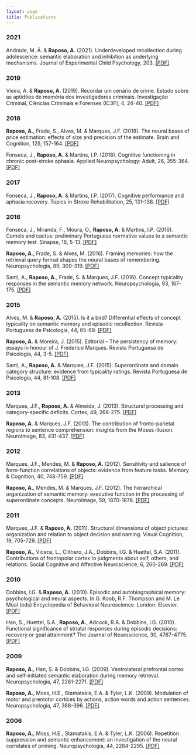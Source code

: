 ```yaml
---
layout: page
title: Publications
---
```


### 2021

Andrade, M. Â. & **Raposo, A.** (2021). Underdeveloped recollection during adolescence: semantic elaboration and inhibition as underlying mechanisms. Journal of Experimental Child Psychology, 203. [[PDF]](/public/Andrade_Raposo_21_adolescents.pdf)

### 2019

Vieira, A. & **Raposo, A.** (2019). Recordar um cenário de crime. Estudo sobre as aptidões de memória dos investigadores criminais. Investigação Criminal, Ciências Criminais e Forenses (IC3F), 4, 24-40. [[PDF]](/public/Vieira_Raposo_19_crime.pdf)

### 2018

**Raposo, A.**, Frade, S., Alves, M. & Marques, J.F. (2018). The neural bases of price estimation: effects of size and precision of the estimate. Brain and Cognition, 125, 157-164. [[PDF]](/public/Raposo_etal_18_prices.pdf)

Fonseca, J., **Raposo, A.** & Martins, I.P. (2018). Cognitive functioning in chronic post-stroke aphasia. Applied Neuropsychology: Adult, 26, 355-364. [[PDF]](/public/Fonseca_etal_18_chronic_aphasia.pdf)

### 2017

Fonseca, J., **Raposo, A.** & Martins, I.P. (2017). Cognitive performance and aphasia recovery. Topics in Stroke Rehabilitation, 25, 131-136. [[PDF]](/public/Fonseca_etal_17_aphasia_recovery.pdf)

### 2016

Fonseca, J., Miranda, F., Moura, O., **Raposo, A.** & Martins, I.P. (2016). Camels and cactus: preliminary Portuguese normative values to a semantic memory test. Sinapse, 16, 5-13. [[PDF]](/public/Fonseca_etal_16_Camel_Cactus.pdf)

**Raposo, A.**, Frade, S. & Alves, M. (2016). Framing memories: how the retrieval query format shapes the neural bases of remembering. Neuropsychologia, 89, 309-319. [[PDF]](/public/Raposo_etal_16_framing.pdf)

Santi, A., **Raposo, A.**, Frade, S. & Marques, J.F. (2016). Concept typicality responses in the semantic memory network. Neuropsychologia, 93, 167-175. [[PDF]](/public/Santi_etal_16_concept_typicality.pdf)

### 2015

Alves, M. & **Raposo, A.** (2015). Is it a bird? Differential effects of concept typicality on semantic memory and episodic recollection. Revista Portuguesa de Psicologia, 44, 65-69. [[PDF]](/public/Alves_Raposo_15_typicality_memory.pdf)

**Raposo, A.** & Moreira, J. (2015). Editorial – The persistency of memory: essays in honour of J. Frederico Marques. Revista Portuguesa de Psicologia, 44, 3-5. [[PDF]](/public/Raposo_Moreira_15_Editorial.pdf)

Santi, A., **Raposo, A.** & Marques, J.F. (2015). Superordinate and domain category structure: evidence from typicality ratings. Revista Portuguesa de Psicologia, 44, 81-108. [[PDF]](/public/Santi_etal_15_typicality_ratings.pdf)

### 2013

Marques, J.F., **Raposo, A.** & Almeida, J. (2013). Structural processing and category-specific deficits. Cortex, 49, 266-275. [[PDF]](/public/Marques_etal_13_struct_categories.pdf)

**Raposo, A.** & Marques, J.F. (2013). The contribution of fronto-parietal regions to sentence comprehension: insights from the Moses illusion. NeuroImage, 83, 431-437. [[PDF]](/public/Raposo_Marques_13_sem_illusions.pdf)

### 2012

Marques, J.F., Mendes, M. & **Raposo, A.** (2012). Sensitivity and salience of form-function correlations of objects: evidence from feature tasks. Memory & Cognition, 40, 748-759. [[PDF]](/public/Marques_etal_12_form_function.pdf)

**Raposo, A.**, Mendes, M. & Marques, J.F. (2012). The hierarchical organization of semantic memory: executive function in the processing of superordinate concepts. NeuroImage, 59, 1870-1878. [[PDF]](/public/Raposo_etal_12_superordinate.pdf)

### 2011

Marques, J.F. & **Raposo, A.** (2011). Structural dimensions of object pictures: organization and relation to object decision and naming. Visual Cognition, 19, 705-729. [[PDF]](/public/Marques_Raposo_11_structural_dimensions.pdf)

**Raposo, A.**, Vicens, L., Clithero, J.A., Dobbins, I.G. & Huettel, S.A. (2011). Contributions of frontopolar cortex to judgments about self, others, and relations. Social Cognitive and Affective Neuroscience, 6, 260-269. [[PDF]](/public/Raposo_etal_11_frontopolar.pdf)

### 2010

Dobbins, I.G. & **Raposo, A.** (2010). Episodic and autobiographical memory: psychological and neural aspects. In G. Koob, R.F. Thompson and M. Le Moal (eds) Encyclopedia of Behavioral Neuroscience. London: Elsevier. [[PDF]](/public/Dobbins_Raposo_10_BEVN.pdf)

Han, S., Huettel, S.A., **Raposo, A.**, Adcock, R.A. & Dobbins, I.G. (2010). Functional significance of striatal responses during episodic decisions: recovery or goal attainment? The Journal of Neuroscience, 30, 4767-4775. [[PDF]](/public/Han_etal_10_reward.pdf)

### 2009

**Raposo, A.**, Han, S. & Dobbins, I.G. (2009). Ventrolateral prefrontal cortex and self-initiated semantic elaboration during memory retrieval. Neuropsychologia, 47, 2261-2271. [[PDF]](/public/Raposo_etal_09_sem_elaboration.pdf)

**Raposo, A.**, Moss, H.E., Stamatakis, E.A. & Tyler, L.K. (2009). Modulation of motor and premotor cortices by actions, action words and action sentences. Neuropsychologia, 47, 388-396. [[PDF]](/public/Raposo_etal_09_actions.pdf)

### 2006

**Raposo, A.**, Moss, H.E., Stamatakis, E.A. & Tyler, L.K. (2006). Repetition suppression and semantic enhancement: an investigation of the neural correlates of priming. Neuropsychologia, 44, 2284-2295. [[PDF]](/public/Raposo_etal_06_priming.pdf)
